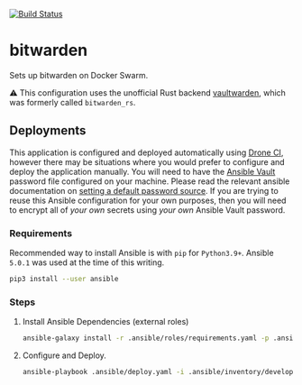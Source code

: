 [![Build Status](https://drone.kiwi-labs.net/api/badges/Diesel-Net/bitwarden/status.svg)](https://drone.kiwi-labs.net/Diesel-Net/bitwarden)

# bitwarden
Sets up bitwarden on Docker Swarm. 

:warning: This configuration uses the unofficial Rust backend [vaultwarden](https://github.com/dani-garcia/vaultwarden), which was formerly called `bitwarden_rs`.


## Deployments
This application is configured and deployed automatically using [Drone CI](https://github.com/harness/drone), however there may be situations where you would prefer to configure and deploy the application manually. You will need to have the [Ansible Vault](https://docs.ansible.com/ansible/latest/user_guide/vault.html#encrypting-content-with-ansible-vault) password file configured on your machine. Please read the relevant ansible documentation on [setting a default password source](https://docs.ansible.com/ansible/latest/user_guide/vault.html#setting-a-default-password-source). If you are trying to reuse this Ansible configuration for your own purposes, then you will need to encrypt all of _your own_ secrets using _your own_ Ansible Vault password.

### Requirements
Recommended way to install Ansible is with `pip` for `Python3.9+`. Ansible `5.0.1` was used at the time of this writing.
```bash
pip3 install --user ansible
```

### Steps
1. Install Ansible Dependencies (external roles)
   ```bash
   ansible-galaxy install -r .ansible/roles/requirements.yaml -p .ansible/roles --force
   ```
2. Configure and Deploy. 
   ```bash
   ansible-playbook .ansible/deploy.yaml -i .ansible/inventory/development
   ```
